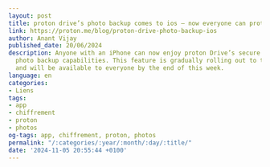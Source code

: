 ```yaml
---
layout: post
title: proton drive’s photo backup comes to ios – now everyone can protect their memories
link: https://proton.me/blog/proton-drive-photo-backup-ios
author: Anant Vijay
published_date: 20/06/2024
description: Anyone with an iPhone can now enjoy proton Drive’s secure and private
  photo backup capabilities. This feature is gradually rolling out to the proton community
  and will be available to everyone by the end of this week.
language: en
categories:
- Liens
tags:
- app
- chiffrement
- proton
- photos
og-tags: app, chiffrement, proton, photos
permalink: "/:categories/:year/:month/:day/:title/"
date: '2024-11-05 20:55:44 +0100'
---
```

